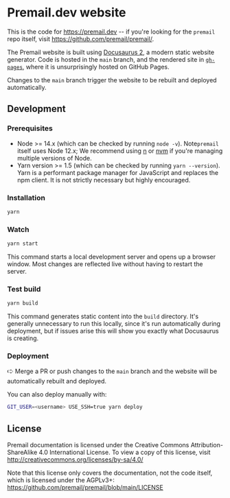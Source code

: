 # Premail.dev website

This is the code for <https://premail.dev> -- if you're looking for the `premail` repo itself, visit <https://github.com/premail/premail/>.

The Premail website is built using [Docusaurus 2](https://docusaurus.io/), a modern static website generator. Code is hosted in the `main` branch, and the rendered site in [`gh-pages`](https://github.com/premail/website/tree/gh-pages), where it is unsurprisingly hosted on GitHub Pages.

Changes to the `main` branch trigger the website to be rebuilt and deployed automatically.

## Development

### Prerequisites

- Node >= 14.x (which can be checked by running `node -v`). Note`premail` itself uses Node 12.x; We recommend using [n](https://github.com/tj/n) or
[nvm](https://github.com/nvm-sh/nvm) if you're managing multiple versions of
Node.
- Yarn version >= 1.5 (which can be checked by running `yarn --version`). Yarn is a performant package manager for JavaScript and replaces the npm client. It is not strictly necessary but highly encouraged.

### Installation

```sh
yarn
```

### Watch

```sh
yarn start
```

This command starts a local development server and opens up a browser window. Most changes are reflected live without having to restart the server.

### Test build

```sh
yarn build
```

This command generates static content into the `build` directory. It's generally unnecessary to run this locally, since it's run automatically during deployment, but if issues arise this will show you exactly what Docusaurus is creating.

### Deployment

🢧 Merge a PR or push changes to the `main` branch and the website will be automatically rebuilt and deployed.

You can also deploy manually with:

```sh
GIT_USER=<username> USE_SSH=true yarn deploy
```

## License

Premail documentation is licensed under the Creative Commons
Attribution-ShareAlike 4.0 International License. To view a copy of this
license, visit <http://creativecommons.org/licenses/by-sa/4.0/>

Note that this license only covers the documentation, not the code itself, which
is licensed under the AGPLv3+:
<https://github.com/premail/premail/blob/main/LICENSE>

